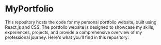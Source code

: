 # MyPortfolio
This repository hosts the code for my personal portfolio website, built using React.js and CSS. The portfolio website is designed to showcase my skills, experiences, projects, and provide a comprehensive overview of my professional journey. Here's what you'll find in this repository:
